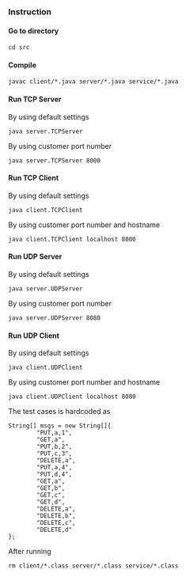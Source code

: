 ### Instruction

#### Go to directory

```
cd src
``` 

#### Compile

```
javac client/*.java server/*.java service/*.java
```

#### Run TCP Server

By using default settings
```
java server.TCPServer
```

By using customer port number
```
java server.TCPServer 8000
```

#### Run TCP Client

By using default settings
```
java client.TCPClient
```

By using customer port number and hostname
```
java client.TCPClient localhost 8000
```

#### Run UDP Server

By using default settings
```
java server.UDPServer
```

By using customer port number
```
java server.UDPServer 8080
```

#### Run UDP Client

By using default settings
```
java client.UDPClient
```

By using customer port number and hostname
```
java client.UDPClient localhost 8080
```

The test cases is hardcoded as 
```
String[] msgs = new String[]{
        "PUT,a,1",
        "GET,a",
        "PUT,b,2",
        "PUT,c,3",
        "DELETE,a",
        "PUT,a,4",
        "PUT,d,4",
        "GET,a",
        "GET,b",
        "GET,c",
        "GET,d",
        "DELETE,a",
        "DELETE,b",
        "DELETE,c",
        "DELETE,d"
};
```

After running
```
rm client/*.class server/*.class service/*.class
```